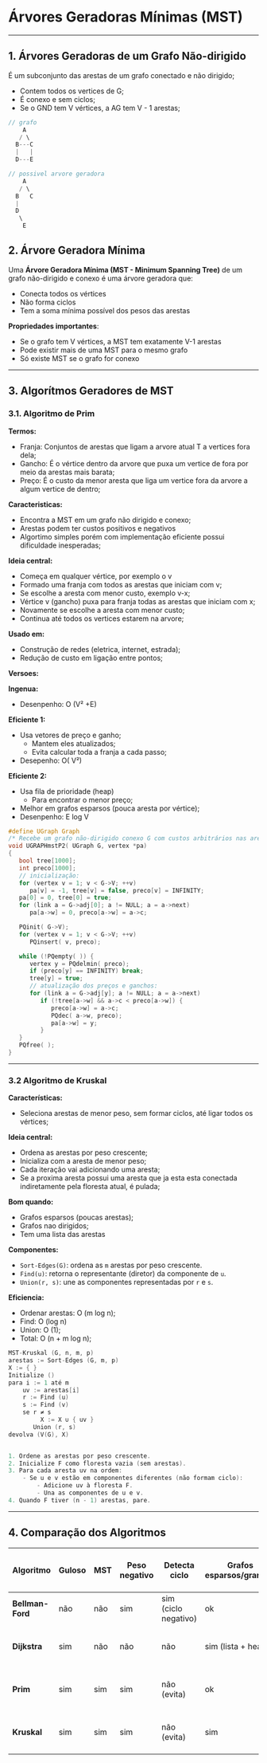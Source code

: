# Árvores Geradoras Mínimas (MST) 

---


## 1. Árvores Geradoras de um Grafo Não-dirigido
É um subconjunto das arestas de um grafo conectado e não dirigido;

- Contem todos os vertices de G;
- É conexo e sem ciclos;
- Se o GND tem V vértices, a AG tem V - 1 arestas;

```c title=" Exemplo:"
// grafo
    A
   / \
  B---C
  |   |
  D---E

// possivel arvore geradora
    A
   / \
  B   C
  |
  D
   \
    E

```

## 2. Árvore Geradora Mínima

Uma **Árvore Geradora Mínima (MST - Minimum Spanning Tree)** de um grafo não-dirigido e conexo é uma árvore geradora que:

- Conecta todos os vértices
- Não forma ciclos
- Tem a soma mínima possível dos pesos das arestas

**Propriedades importantes**:
- Se o grafo tem V vértices, a MST tem exatamente V-1 arestas
- Pode existir mais de uma MST para o mesmo grafo
- Só existe MST se o grafo for conexo

---

## 3. Algorítmos Geradores de MST

### 3.1. Algoritmo de Prim

**Termos:**

- Franja: Conjuntos de arestas que ligam a arvore atual T a vertices fora dela;
- Gancho: É o vértice dentro da arvore que puxa um vertice de fora por meio da arestas mais barata;
- Preço: É o custo da menor aresta que liga um vertice fora da arvore a algum vertice de dentro;

**Caracteristicas:**

- Encontra a MST em um grafo não dirigido e conexo;
- Arestas podem ter custos positivos e negativos
- Algortimo simples porém com implementação eficiente possui dificuldade inesperadas;

**Ideia central:**

- Começa em qualquer  vértice, por exemplo o v
- Formado uma franja com todos as arestas que iniciam com v;
- Se escolhe a aresta com menor custo, exemplo v-x;
- Vértice v (gancho) puxa para franja todas as arestas que iniciam com x;
- Novamente se escolhe a aresta com menor custo;
- Continua até todos os vertices estarem na arvore;

**Usado em:**

- Construção de redes (eletrica, internet, estrada);
- Redução de custo em ligação entre pontos;

**Versoes:**

**Ingenua:**

- Desenpenho: O (V² +E)

**Eficiente 1:**

- Usa vetores de preço e ganho;
    - Mantem eles atualizados;
    - Evita calcular toda a franja a cada passo;
- Desepenho: O( V²)

**Eficiente 2:**

- Usa fila de prioridade (heap)
    - Para encontrar o menor preço;
- Melhor em grafos esparsos (pouca aresta por vértice);
- Desenpenho: E log V


```c title="Algoritmo de Prim para MST:"
#define UGraph Graph
/* Recebe um grafo não-dirigido conexo G com custos arbitrários nas arestas e calcula uma MST de G.  A função trata a MST como uma árvore radicada com raiz 0 e armazena a árvore no vetor de pais pa[].  (A função implementa o algoritmo de Prim. O grafo G e os custos são representados por listas de adjacência. O código abaixo foi inspirado no Programa 21.1 de Sedgewick.) */
void UGRAPHmstP2( UGraph G, vertex *pa)
{ 
   bool tree[1000];
   int preco[1000];
   // inicialização:
   for (vertex v = 1; v < G->V; ++v) 
      pa[v] = -1, tree[v] = false, preco[v] = INFINITY; 
   pa[0] = 0, tree[0] = true;
   for (link a = G->adj[0]; a != NULL; a = a->next) 
      pa[a->w] = 0, preco[a->w] = a->c; 

   PQinit( G->V); 
   for (vertex v = 1; v < G->V; ++v)
      PQinsert( v, preco);

   while (!PQempty( )) {
      vertex y = PQdelmin( preco);
      if (preco[y] == INFINITY) break;
      tree[y] = true;
      // atualização dos preços e ganchos:
      for (link a = G->adj[y]; a != NULL; a = a->next) 
         if (!tree[a->w] && a->c < preco[a->w]) { 
            preco[a->w] = a->c;
            PQdec( a->w, preco); 
            pa[a->w] = y; 
         }
   }
   PQfree( );
}
```

---

### 3.2 Algoritmo de Kruskal
**Características:**

- Seleciona arestas de menor peso, sem formar ciclos, até ligar todos os vértices;

**Ideia central:**

- Ordena as  arestas por peso crescente;
- Inicializa com a aresta de menor peso;
- Cada iteração vai adicionando uma aresta;
- Se a proxima aresta possui uma aresta que ja esta esta conectada indiretamente pela floresta atual, é pulada;

**Bom quando:**


- Grafos esparsos (poucas arestas);
- Grafos nao dirigidos;
- Tem uma lista das arestas

**Componentes:**

- `Sort-Edges(G)`: ordena as `m` arestas por peso crescente.
- `Find(u)`: retorna o representante (diretor) da componente de `u`.
- `Union(r, s)`: une as componentes representadas por `r` e `s`.

**Eficiencia:**

- Ordenar arestas: O (m log n);
- Find: O (log n)
- Union: O (1);
- Total: O (n + m log n);


```c title="Algoritmo de Kruskal para MST:"
MST-Kruskal (G, n, m, p)
arestas := Sort-Edges (G, m, p)
X := { }
Initialize ()
para i := 1 até m
    uv := arestas[i]
    r := Find (u)
    s := Find (v)
    se r ≠ s
	     X := X ∪ { uv }
       Union (r, s)
devolva (V(G), X)


1. Ordene as arestas por peso crescente.
2. Inicialize F como floresta vazia (sem arestas).
3. Para cada aresta uv na ordem:
    - Se u e v estão em componentes diferentes (não formam ciclo):
        - Adicione uv à floresta F.
        - Una as componentes de u e v.
4. Quando F tiver (n - 1) arestas, pare.
```

---

## 4. Comparação dos Algoritmos 

| Algoritmo        | Guloso | MST | Peso negativo | Detecta ciclo        | Grafos esparsos/grandes | Grafos densos/pequenos | Suporta grafo direcionado | Pré-condições / Quando usar      | Exemplo                   | Complexidade   |
| ---------------- | ------ | --- | ------------- | -------------------- | ----------------------- | ---------------------- | ------------------------- | -------------------------------- | ------------------------- | -------------- |
| **Bellman-Ford** | não    | não | sim           | sim (ciclo negativo) | ok                      | não                    | sim                       | Quando há arestas negativas      | Mercado financeiro        | O(V·E)         |
| **Dijkstra**     | sim    | não | não           | não                  | sim (lista + heap)      | ok                     | sim                       | Grafos com pesos positivos       | Rotas em mapas (Waze)     | O(E log V)     |
| **Prim**         | sim    | sim | sim           | não (evita)          | ok                      | sim (heap ajuda)       | não                       | MST em grafos densos e conexos   | Redes elétricas, internet | O(E + V log V) |
| **Kruskal**      | sim    | sim | sim           | não (evita)          | sim                     | ok                     | não                       | MST em grafos esparsos e conexos | Redes de fibra ótica      | O(E log V)     |

